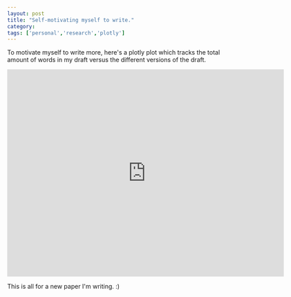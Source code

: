 ```yaml
---
layout: post
title: "Self-motivating myself to write."
category: 
tags: ['personal','research','plotly']
---
```


To motivate myself to write more, here's a plotly plot which tracks the total amount of words in my draft versus the different versions of the draft. 

<iframe width="640" height="480" frameborder="0" seamless="seamless" scrolling="no" src="https://plot.ly/~kgourgou/37/.embed?width=640&height=480" ></iframe> 

This is all for a new paper I'm writing. :)
